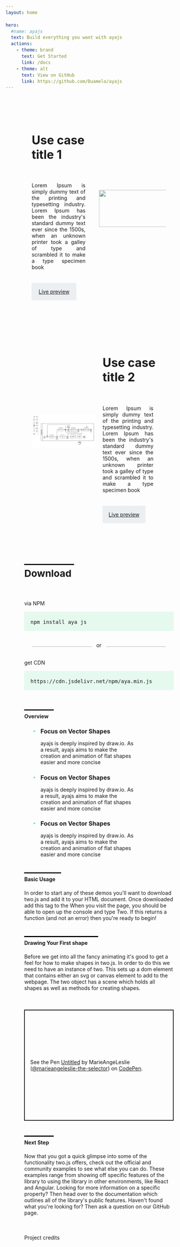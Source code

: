 ```yaml
---
layout: home

hero:
  #name: ayajs
  text: Build everything you want with ayajs
  actions:
    - theme: brand
      text: Get Started
      link: /docs
    - theme: alt
      text: View on GitHub
      link: https://github.com/Duamelo/ayajs
---
```

<style scoped>

.main-block{
    height:100px;
    width:80%;
    margin:50px auto;
   /*background:grey;*/
}
.para-with-line-above-download{
    position:relative;
    max-width:135px;
    font-size:26px;
    font-weight:bold;
    margin-top:100px;
}
.para-with-line-above-overview{
  position:relative;
    max-width:80px;
    margin-bottom:20px;
    font-weight:bold;
}

.para-with-line-above-basic-usage{
 position:relative;
    max-width:100px;
    margin-bottom:20px;
    font-weight:bold;
}

.para-with-line-above-drawing-first-shape{
 position:relative;
    max-width:200px;
    margin-bottom:20px;
    font-weight:bold;
}

.para-with-line-above-next-step{
 position:relative;
    max-width:80px;
    margin-bottom:20px;
    font-weight:bold;
}
.para-with-line-above-uses-cases{
  padding-top:15px;
    position:relative;
    max-width:320px;
    margin-bottom:70px;
    font-weight:bold;
    font-size:56px;

}

.para-with-line-above-download::before,
.para-with-line-above-overview:before,
.para-with-line-above-basic-usage::before,
.para-with-line-above-drawing-first-shape::before,
.para-with-line-above-next-step::before,
.para-with-line-above-uses-cases::before{
    content:'';
    position:absolute;
    height: 3px;
    width:100%;
    background:black;
    top:-10px;
    left:0;
}

.inst{
background:#41DF811F;
width:100%;
padding-top:20px;
}

.divider{
  position:relative;
  display:flex;
  justify-content:center;
  width :100%;
  margin:30px 0px;
}
.divider::before{
   content:'';
    position:absolute;
    height: 1px;
    width:40%;
    background:rgba(0, 0, 0, 0.309);
    top:12px;
    left:5%;
}
.divider::after{
   content:'';
    position:absolute;
    height: 1px;
    width:40%;
    background:rgba(0, 0, 0, 0.309);
    top:12px;
    right:5%;
}

ul{
list-style-type: none;
width:70%;
margin-bottom:50px;
}
ul li::before {
  content: "\2022";
  color: #41df80d7;
  font-weight: bold;
  display: inline-block;
  margin-left:-20px;
  position:absolute;
}
ul li{
  margin-left:20px;
}
ul li h2{
  font-size:16px;
  font-weight:bold;
}
ul .overview-list{
  margin-bottom:20px;
}

.basic-usage-para,
.drawing-para,
.next-step-para
{
  margin-bottom:50px;
}

.big-test{
   margin-bottom:50px;
}

.use-case-block{
  margin-top:30px;
  
  display:flex;
  justify-content:space-around;
  padding:20px;
  border-radius:10px;
}

.use-case-presentation-block,
.right-use-case-presentation-block{
  width:50%;
  display:flex;
  flex-direction:column;
  justify-content:center;
}

.right-use-case-presentation-block{
  padding-left:20px;
}

.live-use-case-presentation{
  width:50%;
}

.use-case-block .use-case-presentation-block .use-case-description,
.use-case-block .right-use-case-presentation-block .use-case-description {
  padding:20px 0;
  text-align:justify;
  max-width: 80%;
}

.use-case-block .use-case-presentation-block .use-case-title,
.use-case-block .right-use-case-presentation-block .right-use-case-title{
  font-weight:bold;
  font-size:32px;
}

.live-use-case-presentation{
  display:flex;
  align-items:center;
}

@media(max-width: 688px){
    .use-case-block{
        display:block;
    }
    .live-use-case-presentation{
       width:100%;
    }
    .use-case-presentation-block,
    .right-use-case-presentation-block{
      width:100%;
    }

    .right-use-case-presentation-block{
      margin-top:20px;
  }
}

.use-case-block .use-case-presentation-block .use-case-button,
.use-case-block .right-use-case-presentation-block .use-case-button{
    padding:15px;
    background:#58768f1a;
    width:50%;
    text-align:center;
  }
</style>

<body>

<div class="main-block">

  <!--<p class="para-with-line-above-uses-cases">Uses cases </p>-->

  <div class="use-case-block">
    <div class="use-case-presentation-block">
      <h1 class="use-case-title"> Use case title 1</h1>
      <p class="use-case-description">
        Lorem Ipsum is simply dummy text of the printing and typesetting industry. Lorem Ipsum has been the industry's standard dummy text ever since the 1500s, when an unknown printer took a galley of type and scrambled it to make a type specimen book
      </p>
      <a href="#!" class="use-case-button">Live preview</a>
    </div>
    <div class="live-use-case-presentation">
      <img src="./images/game_of_life_demo_AdobeExpress.gif" width="400px" height="100px">
    </div>
  </div>
<br><br>
   <div class="use-case-block">
    <div class="live-use-case-presentation">
      <img src="./images/bpmn-js.gif">
    </div>
     <div class="right-use-case-presentation-block">
      <h1 class="right-use-case-title"> Use case title 2</h1>
      <p class="use-case-description">
        Lorem Ipsum is simply dummy text of the printing and typesetting industry. Lorem Ipsum has been the industry's standard dummy text ever since the 1500s, when an unknown printer took a galley of type and scrambled it to make a type specimen book
      </p>
      <a href="#!" class="use-case-button">Live preview</a>
    </div>
  </div>
  <p class="para-with-line-above-download">Download </p>
  <br>
  <p>via NPM</p>
  <pre class="inst">
  npm install aya js
  </pre>
  <p class="divider">or</p>

  <p> get CDN</p>
  <pre class="inst">
  https://cdn.jsdelivr.net/npm/aya.min.js
  </pre>
  <br><br>
  <p class="para-with-line-above-overview">Overview </p>

  <ul >
    <li class="overview-list">
      <h2>Focus on Vector Shapes</h2>
      <p>ayajs is deeply inspired by draw.io. As a result, ayajs aims to make the creation and animation of flat shapes easier and more concise</p>
    </li>
    <li class="overview-list">
      <h2>Focus on Vector Shapes</h2>
      <p>ayajs is deeply inspired by draw.io. As a result, ayajs aims to make the creation and animation of flat shapes easier and more concise</p>
    </li>
    <li class="overview-list">
      <h2>Focus on Vector Shapes</h2>
      <p>ayajs is deeply inspired by draw.io. As a result, ayajs aims to make the creation and animation of flat shapes easier and more concise</p>
    </li>
  </ul>
  <p class="para-with-line-above-basic-usage">Basic Usage </p>
  <p class="basic-usage-para">In order to start any of these demos you'll want to download two.js and add it to your HTML document. Once downloaded add this tag to the When you visit the page, you should be able to open up the console and type Two. If this returns a function (and not an error) then you're ready to begin!</p>
  <p class="para-with-line-above-drawing-first-shape">Drawing Your First shape </p>
  <p class="drawing-para">Before we get into all the fancy animating it's good to get a feel for how to make shapes in two.js. In order to do this we need to have an instance of two. This sets up a dom element that contains either an svg or canvas element to add to the webpage. The two object has a scene which holds all shapes as well as methods for creating shapes.</p>
<div class="big-test">
<p class="codepen" data-height="300" data-default-tab="html,result" data-slug-hash="WNzpjjB" data-preview="true" data-user="marieangeleslie-the-selector" style="height: 300px; box-sizing: border-box; display: flex; align-items: center; justify-content: center; border: 2px solid; margin: 1em 0; padding: 1em;">
  <span>See the Pen <a href="https://codepen.io/marieangeleslie-the-selector/pen/WNzpjjB">
  Untitled</a> by MarieAngeLeslie (<a href="https://codepen.io/marieangeleslie-the-selector">@marieangeleslie-the-selector</a>)
  on <a href="https://codepen.io">CodePen</a>.</span>
</p>

</div>
   <p class="para-with-line-above-next-step">Next Step</p>
  <p class="next-step-para">Now that you got a quick glimpse into some of the functionality two.js offers, check out the official and community examples to see what else you can do. These examples range from showing off specific features of the library to using the library in other environments, like React and Angular.
Looking for more information on a specific property? Then head over to the documentation which outlines all of the library's public features.
Haven't found what you're looking for? Then ask a question on our GitHub page.</p>
<p class="project-credits-para">Project credits</p>
<br><br>
</div>
</body>

